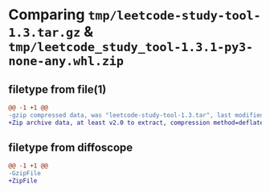 # Comparing `tmp/leetcode-study-tool-1.3.tar.gz` & `tmp/leetcode_study_tool-1.3.1-py3-none-any.whl.zip`

## filetype from file(1)

```diff
@@ -1 +1 @@
-gzip compressed data, was "leetcode-study-tool-1.3.tar", last modified: Tue Feb  6 17:34:01 2024, max compression
+Zip archive data, at least v2.0 to extract, compression method=deflate
```

## filetype from diffoscope

```diff
@@ -1 +1 @@
-GzipFile
+ZipFile
```

